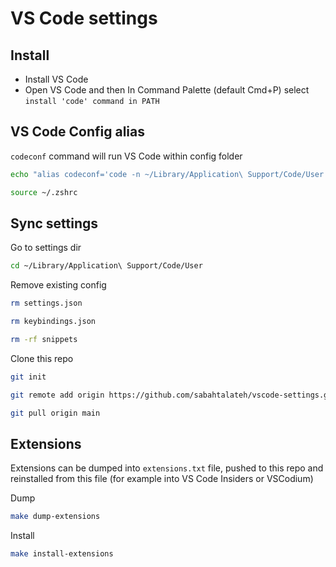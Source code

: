# VS Code settings

## Install
- Install VS Code
- Open VS Code and then In Command Palette (default Cmd+P) select `install 'code' command in PATH`

## VS Code Config alias
`codeconf` command will run VS Code within config folder
```bash
echo "alias codeconf='code -n ~/Library/Application\ Support/Code/User'" >> ~/.zshrc
```
```bash
source ~/.zshrc
```

## Sync settings
Go to settings dir
```bash
cd ~/Library/Application\ Support/Code/User
```
Remove existing config
```bash
rm settings.json
```
```bash
rm keybindings.json
```
```bash
rm -rf snippets
```
Clone this repo
```bash
git init
```
```bash
git remote add origin https://github.com/sabahtalateh/vscode-settings.git
```
```bash
git pull origin main
```

## Extensions
Extensions can be dumped into `extensions.txt` file, pushed to this repo and reinstalled from this file (for example into VS Code Insiders or VSCodium)

Dump
```bash
make dump-extensions
```

Install
```bash
make install-extensions
```
